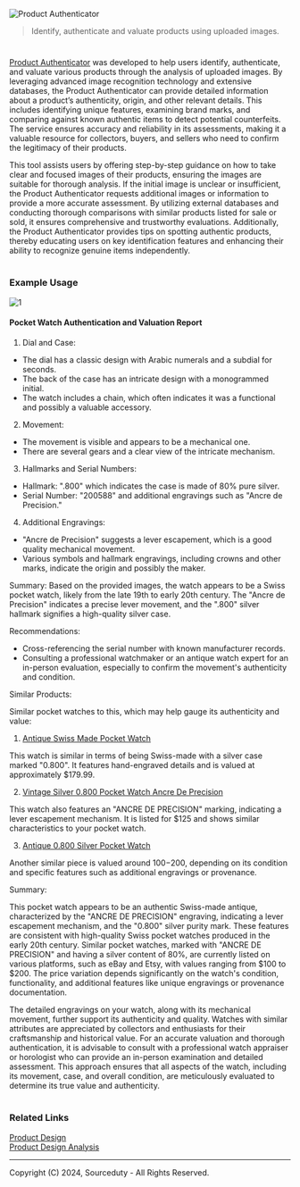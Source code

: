 ![Product Authenticator](https://github.com/sourceduty/Product_Authenticator/assets/123030236/cdc4fc64-32bc-4fdd-8dda-1d90147d1c1f)

> Identify, authenticate and valuate products using uploaded images.

#

[Product Authenticator](https://chatgpt.com/g/g-ALm9uIBFL-product-authenticator) was developed to help users identify, authenticate, and valuate various products through the analysis of uploaded images. By leveraging advanced image recognition technology and extensive databases, the Product Authenticator can provide detailed information about a product’s authenticity, origin, and other relevant details. This includes identifying unique features, examining brand marks, and comparing against known authentic items to detect potential counterfeits. The service ensures accuracy and reliability in its assessments, making it a valuable resource for collectors, buyers, and sellers who need to confirm the legitimacy of their products.

This tool assists users by offering step-by-step guidance on how to take clear and focused images of their products, ensuring the images are suitable for thorough analysis. If the initial image is unclear or insufficient, the Product Authenticator requests additional images or information to provide a more accurate assessment. By utilizing external databases and conducting thorough comparisons with similar products listed for sale or sold, it ensures comprehensive and trustworthy evaluations. Additionally, the Product Authenticator provides tips on spotting authentic products, thereby educating users on key identification features and enhancing their ability to recognize genuine items independently.

#
### Example Usage

![1](https://github.com/sourceduty/Product_Authenticator/assets/123030236/9ff74428-2614-452d-b3e0-997a49ad5637)

#### Pocket Watch Authentication and Valuation Report

1. Dial and Case:
- The dial has a classic design with Arabic numerals and a subdial for seconds.
- The back of the case has an intricate design with a monogrammed initial.
- The watch includes a chain, which often indicates it was a functional and possibly a valuable accessory.

2. Movement:
- The movement is visible and appears to be a mechanical one.
- There are several gears and a clear view of the intricate mechanism.

3. Hallmarks and Serial Numbers:
- Hallmark: ".800" which indicates the case is made of 80% pure silver.
- Serial Number: "200588" and additional engravings such as "Ancre de Precision."

4. Additional Engravings:
- "Ancre de Precision" suggests a lever escapement, which is a good quality mechanical movement.
- Various symbols and hallmark engravings, including crowns and other marks, indicate the origin and possibly the maker.

Summary:
Based on the provided images, the watch appears to be a Swiss pocket watch, likely from the late 19th to early 20th century. The "Ancre de Precision" indicates a precise lever movement, and the ".800" silver hallmark signifies a high-quality silver case.

Recommendations:
- Cross-referencing the serial number with known manufacturer records.
- Consulting a professional watchmaker or an antique watch expert for an in-person evaluation, especially to confirm the movement's authenticity and condition.

Similar Products:

Similar pocket watches to this, which may help gauge its authenticity and value:

1. [Antique Swiss Made Pocket Watch](https://www.ebay.com/itm/145690136464)

This watch is similar in terms of being Swiss-made with a silver case marked "0.800". It features hand-engraved details and is valued at approximately $179.99.

2. [Vintage Silver 0.800 Pocket Watch Ancre De Precision](https://www.etsy.com/listing/1533114732/antique-swiss-made-pocket-watch-0800)

This watch also features an "ANCRE DE PRECISION" marking, indicating a lever escapement mechanism. It is listed for $125 and shows similar characteristics to your pocket watch.

3. [Antique 0.800 Silver Pocket Watch](https://www.etsy.com/listing/1533114732/antique-swiss-made-pocket-watch-0800)

Another similar piece is valued around $100-$200, depending on its condition and specific features such as additional engravings or provenance.

Summary:

This pocket watch appears to be an authentic Swiss-made antique, characterized by the "ANCRE DE PRECISION" engraving, indicating a lever escapement mechanism, and the "0.800" silver purity mark. These features are consistent with high-quality Swiss pocket watches produced in the early 20th century. Similar pocket watches, marked with "ANCRE DE PRECISION" and having a silver content of 80%, are currently listed on various platforms, such as eBay and Etsy, with values ranging from $100 to $200. The price variation depends significantly on the watch's condition, functionality, and additional features like unique engravings or provenance documentation​.

The detailed engravings on your watch, along with its mechanical movement, further support its authenticity and quality. Watches with similar attributes are appreciated by collectors and enthusiasts for their craftsmanship and historical value. For an accurate valuation and thorough authentication, it is advisable to consult with a professional watch appraiser or horologist who can provide an in-person examination and detailed assessment. This approach ensures that all aspects of the watch, including its movement, case, and overall condition, are meticulously evaluated to determine its true value and authenticity.

#
### Related Links

[Product Design](https://github.com/sourceduty/Product_Design)
<br>
[Product Design Analysis](https://github.com/sourceduty/Product_Design_Analysis)

***
Copyright (C) 2024, Sourceduty - All Rights Reserved.
